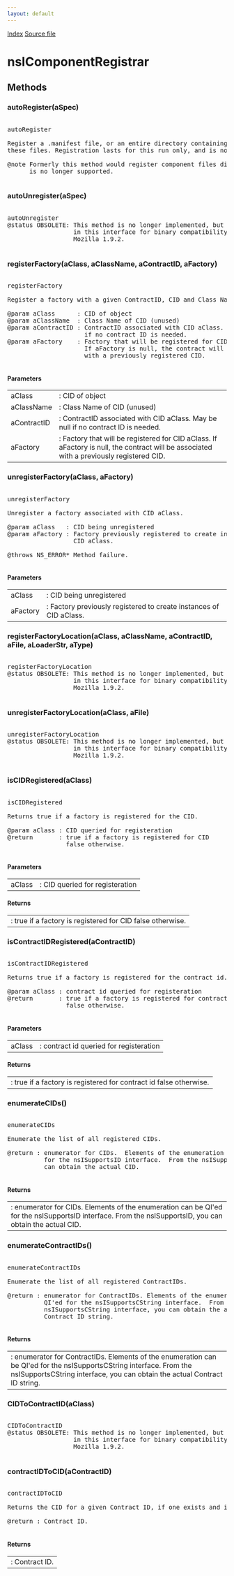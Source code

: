 ```yaml
---
layout: default
---
```

<div id='links'><a href="../index.html">Index</a>
<a href="http://dxr.mozilla.org/mozilla-central/source/xpcom/components/nsIComponentRegistrar.idl">Source file</a>
</div>

# nsIComponentRegistrar #

## Methods ##

### autoRegister(aSpec) ###
<pre>  
autoRegister  
  
Register a .manifest file, or an entire directory containing  
these files. Registration lasts for this run only, and is not cached.  
  
@note Formerly this method would register component files directly. This  
      is no longer supported.  
  
</pre>
### autoUnregister(aSpec) ###
<pre>  
autoUnregister  
@status OBSOLETE: This method is no longer implemented, but preserved  
                  in this interface for binary compatibility with  
                  Mozilla 1.9.2.  
  
</pre>
### registerFactory(aClass, aClassName, aContractID, aFactory) ###
<pre>  
registerFactory  
  
Register a factory with a given ContractID, CID and Class Name.  
  
@param aClass      : CID of object  
@param aClassName  : Class Name of CID (unused)  
@param aContractID : ContractID associated with CID aClass. May be null  
                     if no contract ID is needed.  
@param aFactory    : Factory that will be registered for CID aClass.  
                     If aFactory is null, the contract will be associated  
                     with a previously registered CID.  
  
</pre>
#### Parameters ####

<table>

<tr>
<td>aClass</td>
<td>: CID of object  
</td>
</tr>

<tr>
<td>aClassName</td>
<td>: Class Name of CID (unused)  
</td>
</tr>

<tr>
<td>aContractID</td>
<td>: ContractID associated with CID aClass. May be null  
                     if no contract ID is needed.  
</td>
</tr>

<tr>
<td>aFactory</td>
<td>: Factory that will be registered for CID aClass.  
                     If aFactory is null, the contract will be associated  
                     with a previously registered CID.  
</td>
</tr>

</table>

### unregisterFactory(aClass, aFactory) ###
<pre>  
unregisterFactory  
  
Unregister a factory associated with CID aClass.  
  
@param aClass   : CID being unregistered  
@param aFactory : Factory previously registered to create instances of  
                  CID aClass.  
  
@throws NS_ERROR* Method failure.  
  
</pre>
#### Parameters ####

<table>

<tr>
<td>aClass</td>
<td>: CID being unregistered  
</td>
</tr>

<tr>
<td>aFactory</td>
<td>: Factory previously registered to create instances of  
                  CID aClass.  
</td>
</tr>

</table>

### registerFactoryLocation(aClass, aClassName, aContractID, aFile, aLoaderStr, aType) ###
<pre>  
registerFactoryLocation  
@status OBSOLETE: This method is no longer implemented, but preserved  
                  in this interface for binary compatibility with  
                  Mozilla 1.9.2.  
  
</pre>
### unregisterFactoryLocation(aClass, aFile) ###
<pre>  
unregisterFactoryLocation  
@status OBSOLETE: This method is no longer implemented, but preserved  
                  in this interface for binary compatibility with  
                  Mozilla 1.9.2.  
  
</pre>
### isCIDRegistered(aClass) ###
<pre>  
isCIDRegistered  
  
Returns true if a factory is registered for the CID.  
  
@param aClass : CID queried for registeration  
@return       : true if a factory is registered for CID   
                false otherwise.  
  
</pre>
#### Parameters ####

<table>

<tr>
<td>aClass</td>
<td>: CID queried for registeration  
</td>
</tr>

</table>

#### Returns ####

<table>

<tr>
<td>: true if a factory is registered for CID   
                false otherwise.  
</td>
</tr>

</table>

### isContractIDRegistered(aContractID) ###
<pre>  
isContractIDRegistered  
  
Returns true if a factory is registered for the contract id.  
  
@param aClass : contract id queried for registeration  
@return       : true if a factory is registered for contract id   
                false otherwise.  
  
</pre>
#### Parameters ####

<table>

<tr>
<td>aClass</td>
<td>: contract id queried for registeration  
</td>
</tr>

</table>

#### Returns ####

<table>

<tr>
<td>: true if a factory is registered for contract id   
                false otherwise.  
</td>
</tr>

</table>

### enumerateCIDs() ###
<pre>  
enumerateCIDs  
  
Enumerate the list of all registered CIDs.  
  
@return : enumerator for CIDs.  Elements of the enumeration can be QI'ed  
          for the nsISupportsID interface.  From the nsISupportsID, you   
          can obtain the actual CID.  
  
</pre>
#### Returns ####

<table>

<tr>
<td>: enumerator for CIDs.  Elements of the enumeration can be QI'ed  
          for the nsISupportsID interface.  From the nsISupportsID, you   
          can obtain the actual CID.  
</td>
</tr>

</table>

### enumerateContractIDs() ###
<pre>  
enumerateContractIDs  
  
Enumerate the list of all registered ContractIDs.  
  
@return : enumerator for ContractIDs. Elements of the enumeration can be   
          QI'ed for the nsISupportsCString interface.  From  the  
          nsISupportsCString interface, you can obtain the actual   
          Contract ID string.  
  
</pre>
#### Returns ####

<table>

<tr>
<td>: enumerator for ContractIDs. Elements of the enumeration can be   
          QI'ed for the nsISupportsCString interface.  From  the  
          nsISupportsCString interface, you can obtain the actual   
          Contract ID string.  
</td>
</tr>

</table>

### CIDToContractID(aClass) ###
<pre>  
CIDToContractID  
@status OBSOLETE: This method is no longer implemented, but preserved  
                  in this interface for binary compatibility with  
                  Mozilla 1.9.2.  
  
</pre>
### contractIDToCID(aContractID) ###
<pre>  
contractIDToCID  
  
Returns the CID for a given Contract ID, if one exists and is registered.  
  
@return : Contract ID.  
  
</pre>
#### Returns ####

<table>

<tr>
<td>: Contract ID.  
</td>
</tr>

</table>
